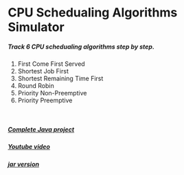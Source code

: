CPU Schedualing Algorithms Simulator
====================================
<h5>Track 6 CPU schedualing algorithms step by step.</h5>
<ol>
<li> First Come First Served </li>
<li> Shortest Job First </li>
<li> Shortest Remaining Time First </li>
<li> Round Robin </li>
<li> Priority Non-Preemptive </li>
<li> Priority Preemptive </li>
</ol>
</br>
<h5> <a href="http://goo.gl/aUuI2Z"> Complete Java project </a> </h5>
<h5> <a href="http://goo.gl/Y3Xo6N"> Youtube video </a> </h5>
<h5> <a href="http://goo.gl/xYM5xM"> jar version </a> </h5>
